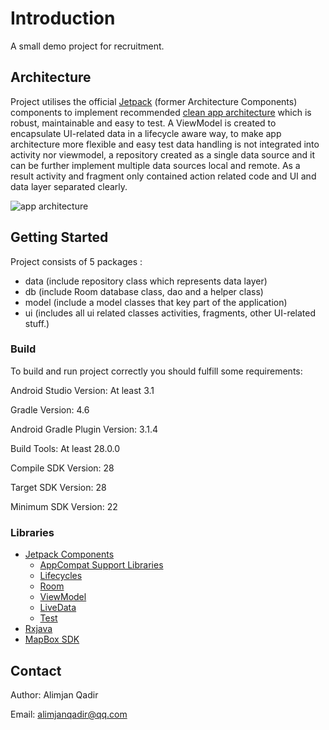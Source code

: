# Introduction

A small demo project for recruitment.

## Architecture

Project utilises the official [Jetpack](https://developer.android.com/jetpack)
(former Architecture Components) components to implement recommended [clean app architecture](https://github.com/googlesamples/android-architecture) 
which is robust, maintainable and easy to test. A ViewModel is created to encapsulate UI-related 
data in a lifecycle aware way, to make app architecture more flexible and easy test data handling is
not integrated into activity nor viewmodel, a repository created as a single data source and it can 
be further implement multiple data sources local and remote. As a result activity and fragment only
contained action related code and UI and data layer separated clearly. 


![app architecture](https://developer.android.com/topic/libraries/architecture/images/final-architecture.png)

## Getting Started

Project consists of 5 packages :

* data (include repository class which represents data layer)
* db (include Room database class, dao and a helper class)
* model (include a model classes that key part of the application)
* ui (includes all ui related classes activities, fragments, other UI-related stuff.)

### Build

To build and run project correctly you should fulfill some requirements:

Android Studio Version: At least 3.1

Gradle Version: 4.6

Android Gradle Plugin Version: 3.1.4

Build Tools: At least 28.0.0

Compile SDK Version: 28

Target SDK Version: 28

Minimum SDK Version: 22


### Libraries

* [Jetpack Components](https://developer.android.com/jetpack/) 
    * [AppCompat Support Libraries](https://developer.android.com/topic/libraries/support-library/)
    * [Lifecycles](https://developer.android.com/topic/libraries/architecture/lifecycle)
    * [Room](https://developer.android.com/topic/libraries/architecture/room)
    * [ViewModel](https://developer.android.com/topic/libraries/architecture/viewmodel)
    * [LiveData](https://developer.android.com/topic/libraries/architecture/livedata)
    * [Test](https://developer.android.com/topic/libraries/testing-support-library/index.html)
* [Rxjava](https://github.com/reactivex/rxjava)
* [MapBox SDK](https://www.mapbox.com/)

## Contact

Author: Alimjan Qadir

Email: alimjanqadir@qq.com



